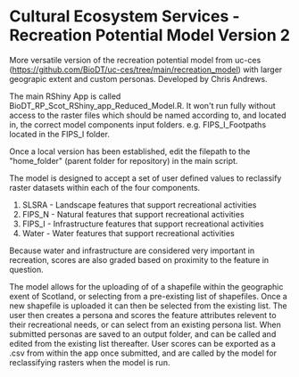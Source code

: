 # Cultural Ecosystem Services - Recreation Potential Model Version 2

More versatile version of the recreation potential model from uc-ces (https://github.com/BioDT/uc-ces/tree/main/recreation_model) with larger geograpic extent and custom personas. Developed by Chris Andrews.

The main RShiny App is called BioDT_RP_Scot_RShiny_app_Reduced_Model.R.  It won't run fully without access to the raster files which should be named according to, and located in, the correct model components input folders.  e.g. FIPS_I_Footpaths located in the FIPS_I folder.

Once a local version has been established, edit the filepath to the "home_folder" (parent folder for repository) in the main script.

The model is designed to accept a set of user defined values to reclassify raster datasets within each of the four components.
1. SLSRA - Landscape features that support recreational activities
2. FIPS_N - Natural features that support recreational activities
3. FIPS_I - Infrastructure features that support recreational activities
4. Water - Water features that support recreational activities

Because water and infrastructure are considered very important in recreation, scores are also graded based on proximity to the feature in question.

The model allows for the uploading of of a shapefile within the geographic exent of Scotland, or selecting from a pre-existing list of shapefiles.  Once a new shapefile is uploaded it can then be selected from the existing list.  The user then creates a persona and scores the feature attributes relevent to their recreational needs, or can select from an existing persona list.  When submitted personas are saved to an output folder, and can be called and edited from the existing list thereafter.  User scores can be exported as a .csv from within the app once submitted, and are called by the model for reclassifying rasters when the model is run.
